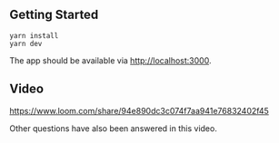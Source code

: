 ## Getting Started

```shell
yarn install
yarn dev
```

The app should be available via [http://localhost:3000](http://localhost:3000).

## Video 

https://www.loom.com/share/94e890dc3c074f7aa941e76832402f45

Other questions have also been answered in this video.
